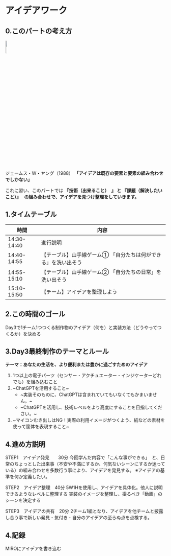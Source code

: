 <!-- 
ばんのさんへ

3日目は要件まで確定した状態で始めたいです。
90分くらいで考えてもらえるとよさそうです。
↓
- アイデアワークで到達して欲しいところ 

    - 5W1Hでわかるレベルでのアイデア
    - 要件のまとめ
        - 機能の優先順位づけ   
            - 1. いちばん大事な機能
            - 2. 無いと成り立たない機能
            - 3. あると良い機能
        - 使う材料
            - 電子パーツ類
            - その他
-->

# アイデアワーク
## 0.このパートの考え方
<img src="https://i.gyazo.com/3d46edc1aac42a8025d303f031f03d0b.png" width="10%">

ジェームス・W・ヤング（1988） 
**「アイデアは既存の要素と要素の組み合わせでしかない」**

これに習い、このパートでは **『技術（出来ること）　』 と 『課題（解決したいこと）』　 の組み合わせで、アイデアを見つけ整理をしていきます。**

## 1.タイムテーブル
| 時間        | 内容                                       |
|-------------|--------------------------------------------|
| 14:30-14:40 | 進行説明 |
| 14:40-14:55 | 【テーブル】山手線ゲーム① 「自分たちは何ができる」を洗い出そう　 |
| 14:55-15:10 | 【テーブル】山手線ゲーム② 「自分たちの日常」を洗い出そう |
| 15:10-15:50 | 【チーム】アイデアを整理しよう |

## 2.この時間のゴール
Day3で1チーム1つつくる制作物のアイデア（何を）と実装方法（どうやってつくるか）を決める

## 3.Day3最終制作のテーマとルール
**テーマ：あなたの生活を、より便利または豊かに過ごすためのアイデア**

1. 1つ以上の電子パーツ（センサー・アクチュエーター・インジケーターどれでも）を組み込むこと
2. ~ChatGPTを活用すること~
   - ~実装そのものに、ChatGPTは含まれていてもいなくてもかまいません。~
   - ~ChatGPTを活用し、技術レベルをより高度にすることを目指してください。~
3. ~マイコンむき出しはNG！実際の利用イメージがつくよう、紙などの素材を使って筐体を表現すること~

## 4.進め方説明
STEP1　アイデア発見　　30分
今回学んだ内容で「こんな事ができる」　と、日常のちょっとした出来事（不安や不満にするか、何気ないシーンにするか迷っている）の組み合わせを多数行う事により、アイデアを発見する。
※アイデアの基準を何か定義したい。


STEP2　アイデア整理　40分
5W1Hを使用し、アイデアを具体化。他人に説明できるようなレベルに整理する
実装のイメージを整理し、撮るべき「動画」のシーンを決定する


STEP3　アイデアの共有　20分
2チーム1組となり、アイデアを他チームと披露し合う事で新しい発見・気付き・自分のアイデアの至らぬ点を点検する。

##  4.記録
MIROにアイデアを書き込む
